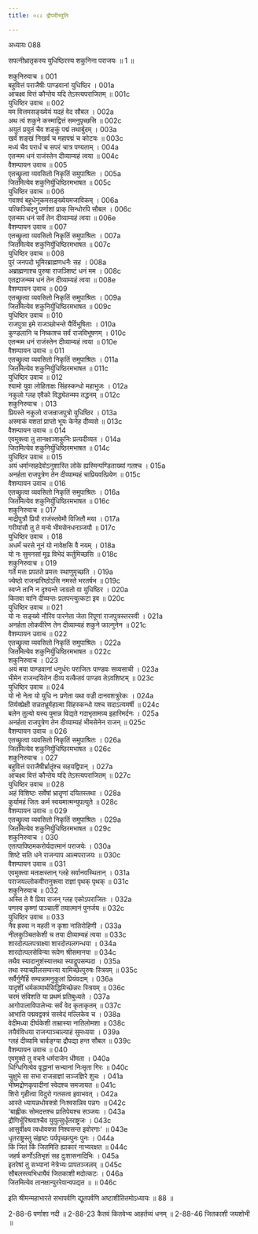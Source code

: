 ```yaml
---
title: ०८८ द्रौपदीच्युतिः

---
```

अध्यायः 088

सपत्नीभ्रातृकस्य युधिष्ठिरस्य शकुनिना पराजयः ॥ 1 ॥

शकुनिरुवाच ॥	001  
बहुवित्तं पराजैषीः पाण्डवानां युधिष्ठिर ।	001a  
आचक्ष्व वित्तं कौन्तेय यदि तेऽस्त्यपराजितम् ॥	001c  
युधिष्ठिर उवाच ॥	002  
मम वित्तमसङ्ख्येयं यदहं वेद सौबल ।	002a  
अथ त्वं शकुने कस्माद्वित्तं समनुपृच्छसि ॥	002c  
अयुतं प्रयुतं चैव शङ्कुं पद्मं तथार्बुदम् ।	003a  
खर्वं शङ्खं निखर्वं च महापद्मं च कोटयः ॥	003c  
मध्यं चैव परार्धं च सपरं चात्र पण्यताम् ।	004a  
एतन्मम धनं राजंस्तेन दीव्याम्यहं त्वया ॥	004c  
वैशम्पायन उवाच ॥	005  
एतच्छ्रुत्वा व्यवसितो निकृतिं समुपाश्रितः ।	005a  
जितमित्येव शकुनिर्युधिष्ठिरमभाषत ॥	005c  
युधिष्ठिर उवाच ॥	006  
गवाश्वं बहुधेनूकमसङ्ख्येयमजाविकम् ।	006a  
यत्किञ्चिदनु पर्णाशां प्राक् सिन्धोरपि सौबल ।	006c  
एतन्मम धनं सर्वं तेन दीव्याम्यहं त्वया ॥	006e  
वैशम्पायन उवाच ॥	007  
एतच्छ्रुत्वा व्यवसितो निकृतिं समुपाश्रितः ।	007a  
जितमित्येव शकुनिर्युधिष्ठिरमभाषत ॥	007c  
युधिष्ठिर उवाच ॥	008  
पुरं जनपदो भूमिरब्राह्मणधनैः सह ।	008a  
अब्राह्मणाश्च पुरुषा राजञ्शिष्टं धनं मम ।	008c  
एतद्राजन्मम धनं तेन दीव्याम्यहं त्वया ॥	008e  
वैशम्पायन उवाच ॥	009  
एतच्छ्रुत्वा व्यवसितो निकृतिं समुपाश्रितः ।	009a  
जितमित्येव शकुनिर्युधिष्ठिरमभाषत ॥	009c  
युधिष्ठिर उवाच ॥	010  
राजपुत्रा इमे राजञ्छोभन्ते यैर्विभूषिताः ।	010a  
कुण्डलानि च निष्काश्च सर्वं राजविभूषणम् ।	010c  
एतन्मम धनं राजंस्तेन दीव्याम्यहं त्वया ॥	010e  
वैशम्पायन उवाच ॥	011  
एतच्छ्रुत्वा व्यवसितो निकृतिं समुपाश्रितः ।	011a  
जितमित्येव शकुनिर्युधिष्ठिरमभाषत ॥	011c  
युधिष्ठिर उवाच ॥	012  
श्यामो युवा लोहिताक्षः सिंहस्कन्धो महाभुजः ।	012a  
नकुलो ग्लह एवैको विद्ध्येतन्मम तद्धनम् ॥	012c  
शकुनिरुवाच ।	013  
प्रियस्ते नकुलो राजन्राजपुत्रो युधिष्ठिर ।	013a  
अस्माकं वशतां प्राप्तो भूयः केनेह दीव्यसे ॥	013c  
वैशम्पायन उवाच ॥	014  
एवमुक्त्वा तु तानक्षाञ्शकुनिः प्रत्यदीव्यत ।	014a  
जितमित्येव शकुनिर्युधिष्ठिरमभाषत ॥	014c  
युधिष्ठिर उवाच ॥	015  
अयं धर्मान्सहदेवोऽनुशास्ति लोके ह्यस्मिन्पण्डिताख्यां गतश्च ।	015a  
अनर्हता राजपुत्रेण तेन दीव्याम्यहं चाप्रियवत्प्रियेण ॥	015c  
वैशम्पायन उवाच ॥	016  
एतच्छ्रुत्वा व्यवसितो निकृतिं समुपाश्रितः ।	016a  
जितमित्येव शकुनिर्युधिष्ठिरमभाषत ॥	016c  
शकुनिरुवाच ॥	017  
माद्रीपुत्रौ प्रियौ राजंस्तवेमौ विजितौ मया ।	017a  
गरीयांसौ तु ते मन्ये भीमसेनधनञ्जयौ ॥	017c  
युधिष्ठिर उवाच ।	018  
अधर्मं चरसे नूनं यो नावेक्षसि वै नयम् ।	018a  
यो नः सुमनसां मूढ विभेदं कर्तुमिच्छसि ॥	018c  
शकुनिरुवाच ॥	019  
गर्ते मत्तः प्रपतते प्रमत्तः स्थाणुमृच्छति ।	019a  
ज्येष्ठो राजन्व्ररिष्ठोऽसि नमस्ते भरतर्षभ ॥	019c  
स्वप्ने तानि न दृश्यन्ते जाग्रतो वा युधिष्ठिर ।	020a  
कितवा यानि दीव्यन्तः प्रलपन्त्युत्कटा इव ॥	020c  
युधिष्ठिर उवाच ॥	021  
यो नः सङ्ख्ये नौरिव पारनेता जेता रिपूणां राजपुत्रस्तरस्वी ।	021a  
अनर्हता लोकवीरेण तेन दीव्याम्यहं शकुने फाल्गुनेन ॥	021c  
वैशम्पायन उवाच ॥	022  
एतच्छ्रुत्वा व्यवसितो निकृतिं समुपाश्रितः ।	022a  
जितमित्येव शकुनिर्युधिष्ठिरमभाषत ॥	022c  
शकुनिरुवाच ।	023  
अयं मया पाण्डवानां धनुर्धरः पराजितः पाण्डवः सव्यसाची ।	023a  
भीमेन राजन्दयितेन दीव्य यत्कैतवं पाण्डव तेऽवशिष्टम् ॥	023c  
युधिष्ठिर उवाच ॥	024  
यो नो नेता यो युधि नः प्रणेता यथा वज्री दानवशत्रुरेकः ।	024a  
तिर्यक्प्रेक्षी सन्नतभ्रूर्महात्मा सिंहस्कन्धो यश्च सदाऽत्यमर्षी ॥	024c  
बलेन तुल्यो यस्य पुमान्न विद्यते गदाभृतामग्र्य इहारिमर्दनः ।	025a  
अनर्हता राजपुत्रेण तेन दीव्याम्यहं भीमसेनेन राजन् ॥	025c  
वैशम्पायन उवाच ॥	026  
एतच्छ्रुत्वा व्यवसितो निकृतिं समुपाश्रितः ।	026a  
जितमित्येव शकुनिर्युधिष्ठिरमभाषत ॥	026c  
शकुनिरुवाच ।	027  
बहुवित्तं पराजैषीर्भ्रातॄंश्च सहयद्विपान् ।	027a  
आचक्ष्व वित्तं कौन्तेय यदि तेऽस्त्यपराजितम् ॥	027c  
युधिष्ठिर उवाच ॥	028  
अहं विशिष्टः सर्वेषां भ्रातॄणां दयितस्तथा ।	028a  
कुर्यामहं जितः कर्म स्वयमात्मन्युपल्पुते ॥	028c  
वैशम्पायन उवाच ॥	029  
एतच्छ्रुत्वा व्यवसितो निकृतिं समुपाश्रितः ।	029a  
जितमित्येव शकुनिर्युधिष्ठिरमभाषत ॥	029c  
शकुनिरुवाच ।	030  
एतत्पापिष्ठमकरोर्यदात्मानं पराजयेः ।	030a  
शिष्टे सति धने राजन्पाप आत्मपराजयः ॥	030c  
वैशम्पायन उवाच ॥	031  
एवमुक्त्वा मताक्षस्तान् ग्लहे सर्वानवस्थितान् ।	031a  
पराजयल्लोकवीरानुक्त्वा राज्ञां पृथक् पृथक् ॥	031c  
शकुनिरुवाच ॥	032  
अस्ति ते वै प्रिया राजन् ग्लह एकोऽपराजितः ।	032a  
पणस्व कृष्णां पाञ्चालीं तयात्मानं पुनर्जय ॥	032c  
युधिष्ठिर उवाच ॥	033  
नैव ह्रस्वा न महती न कृशा नातिरोहिणी ।	033a  
नीलकुञ्चितकेशी च तया दीव्याम्यहं त्वया ॥	033c  
शारदोत्पलपत्राक्ष्या शारदोत्पलगन्धया ।	034a  
शारदोत्पलसेविन्या रूपेण श्रीसमानया ॥	034c  
तथैव स्यादानुशंस्यात्तथा स्याद्रूपसम्पदा ।	035a  
तथा स्याच्छीलसम्पत्त्या यामिच्छेत्पुरुषः स्त्रियम् ॥	035c  
सर्वैर्गुणैर्हि सम्पन्नामनुकूलां प्रियंवदाम् ।	036a  
यादृशीं धर्मकामार्थसिद्धिमिच्छेन्नरः स्त्रियम् ॥	036c  
चरमं संविशति या प्रथमं प्रतिबुध्यते ।	037a  
आगोपालाविपालेभ्यः सर्वं वेद कृताकृतम् ॥	037c  
आभाति पद्मवद्वक्त्रं सस्वेदं मल्लिकेव च ।	038a  
वेदीमध्या दीर्घकेशी ताम्रास्या नातिलोमशा ॥	038c  
तयैवंविधया राजन्पाञ्चाल्याहं सुमध्यया ।	039a  
ग्लहं दीव्यामि चार्वङ्ग्या द्रौपद्या हन्त सौबल ॥	039c  
वैशम्पायन उवाच ॥	040  
एवमुक्ते तु वचने धर्मराजेन धीमता ।	040a  
धिग्धिगित्येव वृद्धानां सभ्यानां निःसृता गिरः ॥	040c  
चुक्षुभे सा सभा राजन्राज्ञां सञ्जज्ञिरे शुचः ।	041a  
भीष्मद्रोणकृपादीनां स्वेदश्च समजायत ॥	041c  
शिरो गृहीत्वा विदुरो गतसत्व इवाभवत् ।	042a  
आस्ते ध्यायन्नधोवक्त्रो निःश्वसन्निव पन्नगः ॥	042c  
\'बाह्लीकः सोमदत्तश्च प्रातिपेयश्च सञ्जयः ।	043a  
द्रौणिर्भूरिश्रवाश्चैव युयुत्सुर्धृतराष्ट्रजः ।	043c  
आसुर्वीक्ष्य त्वधोवक्त्रा निश्वसन्त इवोरगाः\' ॥	043e  
धृतराष्ट्रस्तु संहृष्टः पर्यपृच्छत्पुनः पुनः ।	044a  
किं जितं किं जितमिति ह्याकारं नाभ्यरक्षत ॥	044c  
जहर्ष कर्णोऽतिभृशं सह दुःशासनादिभिः ।	045a  
इतरेषां तु सभ्यानां नेत्रेभ्यः प्रापतञ्जलम् ॥	045c  
सौबलस्त्वभिधायैवं जितकाशी मदोत्कटः ।	046a  
जितमित्येव तानक्षान्पुररेवान्वपद्यत ॥ ॥	046c  

इति श्रीमन्महाभारते सभापर्वणि द्यूतपर्वणि अष्टाशीतितमोऽध्यायः ॥ 88 ॥

2-88-6 पर्णाशा नदी ॥ 2-88-23 कैतवं कितवेभ्य आहर्तव्यं धनम् ॥ 2-88-46 जितकाशी जयशोभी ॥